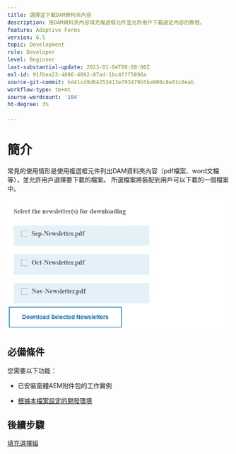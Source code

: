 ```yaml
---
title: 選擇並下載DAM資料夾內容
description: 用DAM資料夾內容填充複選框元件並允許用戶下載選定內容的教程。
feature: Adaptive Forms
version: 6.5
topic: Development
role: Developer
level: Beginner
last-substantial-update: 2023-01-04T00:00:00Z
exl-id: 91fbea23-4886-4892-87ad-1bc4fff5896a
source-git-commit: bd41cd9d64253413e793479b5ba900c8e01c0eab
workflow-type: tm+mt
source-wordcount: '104'
ht-degree: 3%

---
```


# 簡介

常見的使用情形是使用複選框元件列出DAM資料夾內容（pdf檔案、word文檔等），並允許用戶選擇要下載的檔案。 所選檔案將裝配到用戶可以下載的一個檔案中。

![用例](assets/newsletters-download1.png)

## 必備條件

您需要以下功能：

* 已安裝窗體AEM附件包的工作實例

* [根據本檔案設定的開發環境](https://experienceleague.adobe.com/docs/experience-manager-learn/forms/creating-your-first-osgi-bundle/create-your-first-osgi-bundle.html)

## 後續步驟

[填充選擇組](./populating-choice-group-with-dam-folder-content.md)
